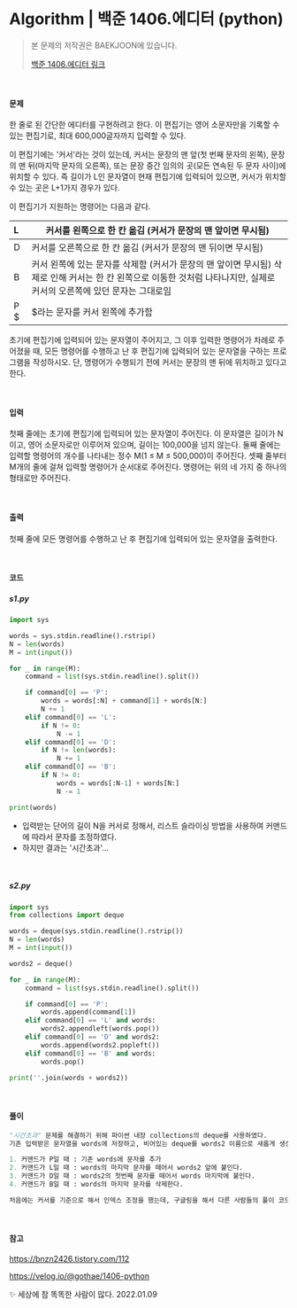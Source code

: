 # Algorithm | 백준 1406.에디터 (python)

> 본 문제의 저작권은 BAEKJOON에 있습니다.
>
> [백준 1406.에디터 링크](https://www.acmicpc.net/problem/1406)

</br>

#### 문제

한 줄로 된 간단한 에디터를 구현하려고 한다. 이 편집기는 영어 소문자만을 기록할 수 있는 편집기로, 최대 600,000글자까지 입력할 수 있다.

이 편집기에는 '커서'라는 것이 있는데, 커서는 문장의 맨 앞(첫 번째 문자의 왼쪽), 문장의 맨 뒤(마지막 문자의 오른쪽), 또는 문장 중간 임의의 곳(모든 연속된 두 문자 사이)에 위치할 수 있다. 즉 길이가 L인 문자열이 현재 편집기에 입력되어 있으면, 커서가 위치할 수 있는 곳은 L+1가지 경우가 있다.

이 편집기가 지원하는 명령어는 다음과 같다.

| L    | 커서를 왼쪽으로 한 칸 옮김 (커서가 문장의 맨 앞이면 무시됨)  |
| :--- | ------------------------------------------------------------ |
| D    | 커서를 오른쪽으로 한 칸 옮김 (커서가 문장의 맨 뒤이면 무시됨) |
| B    | 커서 왼쪽에 있는 문자를 삭제함 (커서가 문장의 맨 앞이면 무시됨) 삭제로 인해 커서는 한 칸 왼쪽으로 이동한 것처럼 나타나지만, 실제로 커서의 오른쪽에 있던 문자는 그대로임 |
| P $  | $라는 문자를 커서 왼쪽에 추가함                              |

초기에 편집기에 입력되어 있는 문자열이 주어지고, 그 이후 입력한 명령어가 차례로 주어졌을 때, 모든 명령어를 수행하고 난 후 편집기에 입력되어 있는 문자열을 구하는 프로그램을 작성하시오. 단, 명령어가 수행되기 전에 커서는 문장의 맨 뒤에 위치하고 있다고 한다.

</br>

#### 입력

첫째 줄에는 초기에 편집기에 입력되어 있는 문자열이 주어진다. 이 문자열은 길이가 N이고, 영어 소문자로만 이루어져 있으며, 길이는 100,000을 넘지 않는다. 둘째 줄에는 입력할 명령어의 개수를 나타내는 정수 M(1 ≤ M ≤ 500,000)이 주어진다. 셋째 줄부터 M개의 줄에 걸쳐 입력할 명령어가 순서대로 주어진다. 명령어는 위의 네 가지 중 하나의 형태로만 주어진다.

</br>

#### 출력

첫째 줄에 모든 명령어를 수행하고 난 후 편집기에 입력되어 있는 문자열을 출력한다.

</br>

#### 코드

##### s1.py

```python
import sys

words = sys.stdin.readline().rstrip()
N = len(words)
M = int(input())

for _ in range(M):
    command = list(sys.stdin.readline().split())

    if command[0] == 'P':
        words = words[:N] + command[1] + words[N:]
        N += 1
    elif command[0] == 'L':
        if N != 0:
            N -= 1
    elif command[0] == 'D':
        if N != len(words):
            N += 1
    elif command[0] == 'B':
        if N != 0:
            words = words[:N-1] + words[N:]
            N -= 1

print(words)
```

- 입력받는 단어의 길이 N을 커서로 정해서, 리스트 슬라이싱 방법을 사용하여 커맨드에 따라서 문자를 조정하였다.
- 하지만 결과는 '시간초과'...

</br>

##### s2.py

```python
import sys
from collections import deque

words = deque(sys.stdin.readline().rstrip())
N = len(words)
M = int(input())

words2 = deque()

for _ in range(M):
    command = list(sys.stdin.readline().split())

    if command[0] == 'P':
        words.append(command[1])
    elif command[0] == 'L' and words:
        words2.appendleft(words.pop())
    elif command[0] == 'D' and words2:
        words.append(words2.popleft())
    elif command[0] == 'B' and words:
        words.pop()

print(''.join(words + words2))
```

</br>

#### 풀이

```python
"시간초과" 문제를 해결하기 위해 파이썬 내장 collections의 deque를 사용하였다.
기존 입력받은 문자열을 words에 저장하고, 비어있는 deque를 words2 이름으로 새롭게 생성한다.

1. 커맨드가 P일 때 : 기존 words에 문자를 추가
2. 커맨드가 L일 때 : words의 마지막 문자를 떼어서 words2 앞에 붙인다.
3. 커맨드가 D일 때 : words2의 첫번째 문자를 떼어서 words 마지막에 붙인다.
4. 커맨드가 B일 때 : words의 마지막 문자를 삭제한다.

처음에는 커서를 기준으로 해서 인덱스 조정을 했는데, 구글링을 해서 다른 사람들의 풀이 코드를 보니 스택 or 큐 자료구조를 활용해서 커서의 역할을 대신하는 풀이가 많았다. 커맨드에 따라서 2개의 deque에 문자열을 저장하고 모든 커맨드 연산이 끝난 후에, .join() 메소드로 결과를 출력했다.
```

</br>

#### 참고

https://bnzn2426.tistory.com/112

https://velog.io/@gothae/1406-python



✨ 세상에 참 똑똑한 사람이 많다. 2022.01.09

